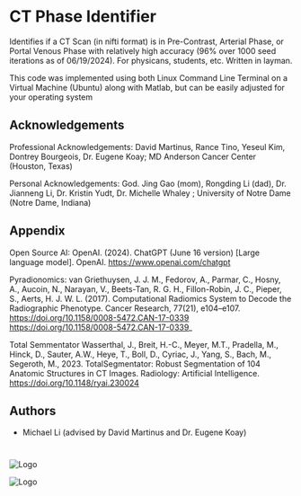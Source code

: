 
# CT Phase Identifier
Identifies if a CT Scan (in nifti format) is in Pre-Contrast, Arterial Phase, or Portal Venous Phase with relatively high accuracy (96% over 1000 seed iterations as of 06/19/2024). For physicans, students, etc. Written in layman.

This code was implemented using both Linux Command Line Terminal on a Virtual Machine (Ubuntu) along with Matlab, but can be easily adjusted for your operating system


## Acknowledgements

Professional Acknowledgements: David Martinus, Rance Tino, Yeseul Kim, Dontrey Bourgeois, Dr. Eugene Koay; MD Anderson Cancer Center (Houston, Texas)

Personal Acknowledgements: God. Jing Gao (mom), Rongding Li (dad), Dr. Jianneng Li, Dr. Kristin Yudt, Dr. Michelle Whaley ; University of Notre Dame (Notre Dame, Indiana)



## Appendix

Open Source AI: OpenAI. (2024). ChatGPT (June 16 version) [Large language model]. OpenAI. https://www.openai.com/chatgpt

Pyradionomics: van Griethuysen, J. J. M., Fedorov, A., Parmar, C., Hosny, A., Aucoin, N., Narayan, V., Beets-Tan, R. G. H., Fillon-Robin, J. C., Pieper, S., Aerts, H. J. W. L. (2017). Computational Radiomics System to Decode the Radiographic Phenotype. Cancer Research, 77(21), e104–e107. https://doi.org/10.1158/0008-5472.CAN-17-0339 <https://doi.org/10.1158/0008-5472.CAN-17-0339>_

Total Semmentator Wasserthal, J., Breit, H.-C., Meyer, M.T., Pradella, M., Hinck, D., Sauter, A.W., Heye, T., Boll, D., Cyriac, J., Yang, S., Bach, M., Segeroth, M., 2023. TotalSegmentator: Robust Segmentation of 104 Anatomic Structures in CT Images. Radiology: Artificial Intelligence. https://doi.org/10.1148/ryai.230024





## Authors

- Michael Li (advised by David Martinus and Dr. Eugene Koay)


#
![Logo](https://th.bing.com/th/id/OIP.ICQTRuf1vNUnGnlSkdVeBAHaCm?rs=1&pid=ImgDetMain)

![Logo](https://onmessage.nd.edu/assets/521244/thumbnail_logos_subbranding_research.jpg)
